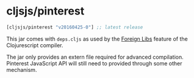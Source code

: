 # cljsjs/pinterest

[](dependency)
```clojure
[cljsjs/pinterest "v20160425-0"] ;; latest release
```
[](/dependency)

This jar comes with `deps.cljs` as used by the [Foreign Libs][flibs] feature
of the Clojurescript compiler.

The jar only provides an extern file required for advanced compilation.
Pinterest JavaScript API will still need to provided through some other mechanism.

[flibs]: https://github.com/clojure/clojurescript/wiki/Packaging-Foreign-Dependencies

